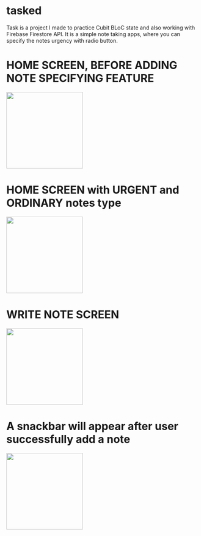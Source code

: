 # tasked

Task is a project I made to practice Cubit BLoC state and also working with Firebase Firestore API. It is a simple note taking apps, where you can specify the notes urgency with radio button.

# HOME SCREEN, BEFORE ADDING NOTE SPECIFYING FEATURE
<img src = "https://user-images.githubusercontent.com/93133790/144784261-41eee511-6731-40b7-9398-4fbd4885d046.jpg" width = "200">

# HOME SCREEN with URGENT and ORDINARY notes type 
<img src = "https://user-images.githubusercontent.com/93133790/144784256-4a513071-35ea-4e38-9426-97e582d96dc4.jpg" width = "200">

# WRITE NOTE SCREEN
<img src = "https://user-images.githubusercontent.com/93133790/144784250-bd768249-a03b-447a-8160-975e441a6fa3.jpg" width = "200">

# A snackbar will appear after user successfully add a note
<img src = "https://user-images.githubusercontent.com/93133790/144784264-01d14094-c96a-49e5-8dc6-40c58c954b30.jpg" width = "200">





